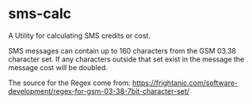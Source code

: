 # sms-calc

A Utility for calculating SMS credits or cost.

SMS messages can contain up to 160 characters from the GSM 03.38 character set. If any characters outside that set exist in the message the message cost will be doubled.

The source for the Regex come from: https://frightanic.com/software-development/regex-for-gsm-03-38-7bit-character-set/
